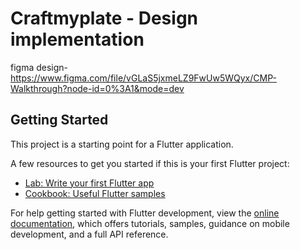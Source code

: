 # Craftmyplate - Design implementation

figma design- https://www.figma.com/file/vGLaS5jxmeLZ9FwUw5WQyx/CMP-Walkthrough?node-id=0%3A1&mode=dev

## Getting Started

This project is a starting point for a Flutter application.

A few resources to get you started if this is your first Flutter project:

- [Lab: Write your first Flutter app](https://docs.flutter.dev/get-started/codelab)
- [Cookbook: Useful Flutter samples](https://docs.flutter.dev/cookbook)

For help getting started with Flutter development, view the
[online documentation](https://docs.flutter.dev/), which offers tutorials,
samples, guidance on mobile development, and a full API reference.
